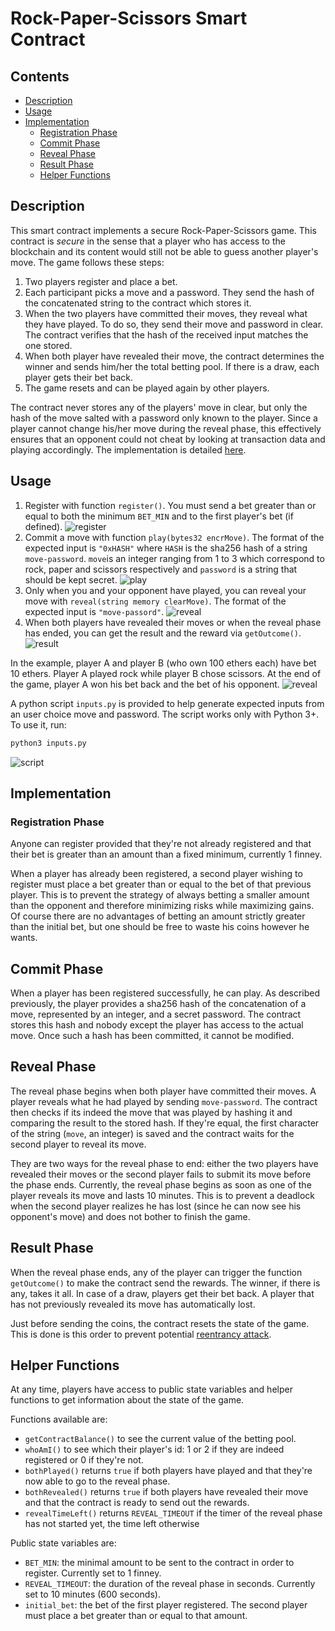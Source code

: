 # Rock-Paper-Scissors Smart Contract

## Contents

* [Description](#description)
* [Usage](#usage)
* [Implementation](#implementation)
    * [Registration Phase](#registration-phase)
    * [Commit Phase](#commit-phase)
    * [Reveal Phase](#reveal-phase)
    * [Result Phase](#result-phase)
    * [Helper Functions](#helper-functions)


## Description

This smart contract implements a secure Rock-Paper-Scissors game. This contract is *secure* in the sense that a player who has access to the blockchain and its content would still not be able to guess another player's move. The game follows these steps:
1. Two players register and place a bet.
2. Each participant picks a move and a password. They send the hash of the concatenated string to the contract which stores it.
3. When the two players have committed their moves, they reveal what they have played. To do so, they send their move and password in clear. The contract verifies that the hash of the received input matches the one stored.
4. When both player have revealed their move, the contract determines the winner and sends him/her the total betting pool. If there is a draw, each player gets their bet back.
5. The game resets and can be played again by other players.

The contract never stores any of the players' move in clear, but only the hash of the move salted with a password only known to the player. Since a player cannot change his/her move during the reveal phase, this effectively ensures that an opponent could not cheat by looking at transaction data and playing accordingly. The implementation is detailed [here](#implementation).


## Usage

1. Register with function `register()`. You must send a bet greater than or equal to both the minimum `BET_MIN` and to the first player's bet (if defined).
![register](images/register.png)
2. Commit a move with function `play(bytes32 encrMove)`. The format of the expected input is `"0xHASH"` where `HASH` is the sha256 hash of a string `move-password`. `move`is an integer ranging from 1 to 3 which correspond to rock, paper and scissors respectively and `password` is a string that should be kept secret.
![play](images/play.png)
3. Only when you and your opponent have played, you can reveal your move with `reveal(string memory clearMove)`. The format of the expected input is `"move-passord"`.
![reveal](images/reveal.png)
4. When both players have revealed their moves or when the reveal phase has ended, you can get the result and the reward via `getOutcome()`.
![result](images/result.png)

In the example, player A and player B (who own 100 ethers each) have bet 10 ethers. Player A played rock while player B chose scissors. At the end of the game, player A won his bet back and the bet of his opponent.
![reveal](images/gains.png)

A python script `inputs.py` is provided to help generate expected inputs from an user choice move and password. The script works only with Python 3+. To use it, run:
```sh
python3 inputs.py
```
![script](images/script.png)


## Implementation

### Registration Phase

Anyone can register provided that they're not already registered and that their bet is greater than an amount than a fixed minimum, currently 1 finney.

When a player has already been registered, a second player wishing to register must place a bet greater than or equal to the bet of that previous player. This is to prevent the strategy of always betting a smaller amount than the opponent and therefore minimizing risks while maximizing gains. Of course there are no advantages of betting an amount strictly greater than the initial bet, but one should be free to waste his coins however he wants.

## Commit Phase

When a player has been registered successfully, he can play. As described previously, the player provides a sha256 hash of the concatenation of a move, represented by an integer, and a secret password. The contract stores this hash and nobody except the player has access to the actual move. Once such a hash has been committed, it cannot be modified.

## Reveal Phase

The reveal phase begins when both player have committed their moves. A player reveals what he had played by sending `move-password`. The contract then checks if its indeed the move that was played by hashing it and comparing the result to the stored hash. If they're equal, the first character of the string (`move`, an integer) is saved and the contract waits for the second player to reveal its move.

They are two ways for the reveal phase to end: either the two players have revealed their moves or the second player fails to submit its move before the phase ends. Currently, the reveal phase begins as soon as one of the player reveals its move and lasts 10 minutes. This is to prevent a deadlock when the second player realizes he has lost (since he can now see his opponent's move) and does not bother to finish the game.

## Result Phase

When the reveal phase ends, any of the player can trigger the function `getOutcome()` to make the contract send the rewards. The winner, if there is any, takes it all. In case of a draw, players get their bet back. A player that has not previously revealed its move has automatically lost.

Just before sending the coins, the contract resets the state of the game. This is done is this order to prevent potential [reentrancy attack]().

## Helper Functions

At any time, players have access to public state variables and helper functions to get information about the state of the game.

Functions available are:
* `getContractBalance()` to see the current value of the betting pool.
* `whoAmI()` to see which their player's id: 1 or 2 if they are indeed registered or 0 if they're not.
* `bothPlayed()` returns `true` if both players have played and that they're now able to go to the reveal phase.
* `bothRevealed()` returns `true` if both players have revealed their move and that the contract is ready to send out the rewards.
* `revealTimeLeft()` returns `REVEAL_TIMEOUT` if the timer of the reveal phase has not started yet, the time left otherwise

Public state variables are:
* `BET_MIN`: the minimal amount to be sent to the contract in order to register. Currently set to 1 finney.
* `REVEAL_TIMEOUT`: the duration of the reveal phase in seconds. Currently set to 10 minutes (600 seconds).
* `initial_bet`: the bet of the first player registered. The second player must place a bet greater than or equal to that amount.
